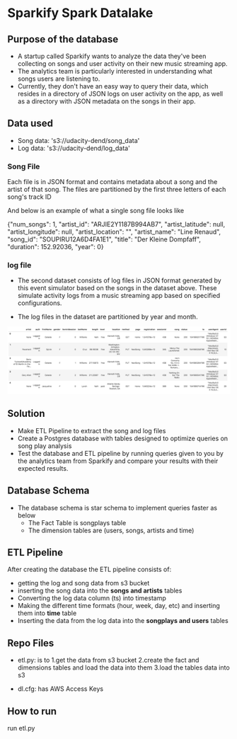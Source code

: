 # Sparkify Spark Datalake

## Purpose of the database

- A startup called Sparkify wants to analyze the data they've been collecting on songs and user activity on their new music streaming app. 
- The analytics team is particularly interested in understanding what songs users are listening to. 
- Currently, they don't have an easy way to query their data, which resides in a directory of JSON logs on user activity on the app, as well as a directory with JSON metadata on the songs in their app.

## Data used

- Song data: 's3://udacity-dend/song_data'
- Log data: 's3://udacity-dend/log_data'

### Song File

Each file is in JSON format and contains metadata about a song and the artist of that song. The files are partitioned by the first three letters of each song's track ID

And below is an example of what a single song file looks like

{"num_songs": 1, "artist_id": "ARJIE2Y1187B994AB7", "artist_latitude": null, "artist_longitude": null, "artist_location": "", "artist_name": "Line Renaud", "song_id": "SOUPIRU12A6D4FA1E1", "title": "Der Kleine Dompfaff", "duration": 152.92036, "year": 0}

### log file

- The second dataset consists of log files in JSON format generated by this event simulator based on the songs in the dataset above. These simulate activity logs from a music streaming app based on specified configurations.

- The log files in the dataset are partitioned by year and month.

![Alt Text](.\log-data.png)

## Solution

-  Make ETL Pipeline to extract the song and log files
-  Create a Postgres database with tables designed to optimize queries on song play analysis 
-  Test the database and ETL pipeline by running queries given to you by the analytics team from Sparkify and compare your results with their expected results.

## Database Schema

- The database schema is star schema to implement queries faster as below
    - The Fact Table is songplays table
    - The dimension tables are (users, songs, artists and time)


## ETL Pipeline

After creating the database the ETL pipeline consists of:

- getting the log and song data from s3 bucket
- inserting the song data into the **songs and artists** tables
- Converting the log data column (ts) into timestamp
- Making the different time formats (hour, week, day, etc) and inserting them into **time** table
- Inserting the data from the log data into the **songplays and users** tables

## Repo Files


- etl.py: is to 
	1.get the data from s3 bucket
	2.create the fact and dimensions tables and load the data into them
	3.load the tables data into s3

- dl.cfg: has AWS Access Keys


## How to run

run etl.py